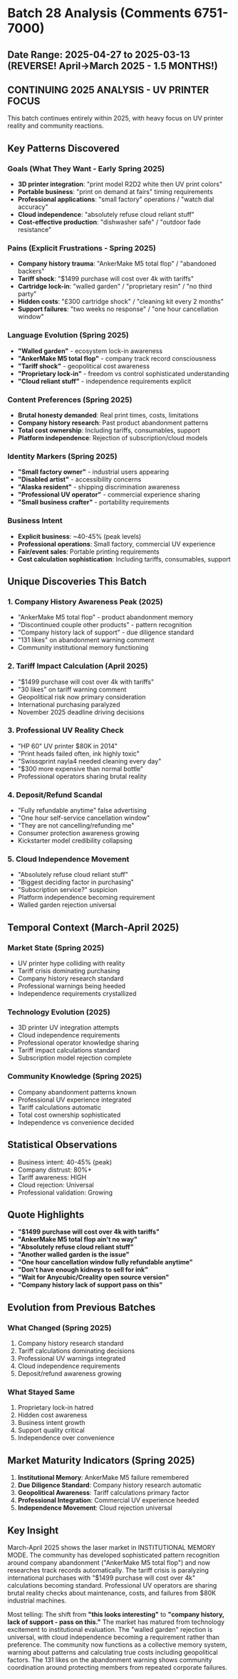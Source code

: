 # Batch 28 Analysis (Comments 6751-7000)
## Date Range: 2025-04-27 to 2025-03-13 (REVERSE! April→March 2025 - 1.5 MONTHS!)

## CONTINUING 2025 ANALYSIS - UV PRINTER FOCUS

This batch continues entirely within 2025, with heavy focus on UV printer reality and community reactions.

## Key Patterns Discovered

### Goals (What They Want - Early Spring 2025)
- **3D printer integration**: "print model R2D2 white then UV print colors"
- **Portable business**: "print on demand at fairs" timing requirements
- **Professional applications**: "small factory" operations / "watch dial accuracy"
- **Cloud independence**: "absolutely refuse cloud reliant stuff"
- **Cost-effective production**: "dishwasher safe" / "outdoor fade resistance"

### Pains (Explicit Frustrations - Spring 2025)
- **Company history trauma**: "AnkerMake M5 total flop" / "abandoned backers"
- **Tariff shock**: "$1499 purchase will cost over 4k with tariffs"
- **Cartridge lock-in**: "walled garden" / "proprietary resin" / "no third party"
- **Hidden costs**: "£300 cartridge shock" / "cleaning kit every 2 months"
- **Support failures**: "two weeks no response" / "one hour cancellation window"

### Language Evolution (Spring 2025)
- **"Walled garden"** - ecosystem lock-in awareness
- **"AnkerMake M5 total flop"** - company track record consciousness  
- **"Tariff shock"** - geopolitical cost awareness
- **"Proprietary lock-in"** - freedom vs control sophisticated understanding
- **"Cloud reliant stuff"** - independence requirements explicit

### Content Preferences (Spring 2025)
- **Brutal honesty demanded**: Real print times, costs, limitations
- **Company history research**: Past product abandonment patterns
- **Total cost ownership**: Including tariffs, consumables, support
- **Platform independence**: Rejection of subscription/cloud models

### Identity Markers (Spring 2025)
- **"Small factory owner"** - industrial users appearing
- **"Disabled artist"** - accessibility concerns
- **"Alaska resident"** - shipping discrimination awareness
- **"Professional UV operator"** - commercial experience sharing
- **"Small business crafter"** - portability requirements

### Business Intent
- **Explicit business**: ~40-45% (peak levels)
- **Professional operations**: Small factory, commercial UV experience
- **Fair/event sales**: Portable printing requirements
- **Cost calculation sophistication**: Including tariffs, consumables, support

## Unique Discoveries This Batch

### 1. Company History Awareness Peak (2025)
- "AnkerMake M5 total flop" - product abandonment memory
- "Discontinued couple other products" - pattern recognition
- "Company history lack of support" - due diligence standard
- "131 likes" on abandonment warning comment
- Community institutional memory functioning

### 2. Tariff Impact Calculation (April 2025)
- "$1499 purchase will cost over 4k with tariffs"
- "30 likes" on tariff warning comment
- Geopolitical risk now primary consideration
- International purchasing paralyzed
- November 2025 deadline driving decisions

### 3. Professional UV Reality Check
- "HP 60\" UV printer $80K in 2014"
- "Print heads failed often, ink highly toxic"
- "Swissqprint nayla4 needed cleaning every day"
- "$300 more expensive than normal bottle"
- Professional operators sharing brutal reality

### 4. Deposit/Refund Scandal
- "Fully refundable anytime" false advertising
- "One hour self-service cancellation window"
- "They are not cancelling/refunding me"
- Consumer protection awareness growing
- Kickstarter model credibility collapsing

### 5. Cloud Independence Movement
- "Absolutely refuse cloud reliant stuff"
- "Biggest deciding factor in purchasing"
- "Subscription service?" suspicion
- Platform independence becoming requirement
- Walled garden rejection universal

## Temporal Context (March-April 2025)

### Market State (Spring 2025)
- UV printer hype colliding with reality
- Tariff crisis dominating purchasing
- Company history research standard
- Professional warnings being heeded
- Independence requirements crystallized

### Technology Evolution (2025)
- 3D printer UV integration attempts
- Cloud independence requirements
- Professional operator knowledge sharing
- Tariff impact calculations standard
- Subscription model rejection complete

### Community Knowledge (Spring 2025)
- Company abandonment patterns known
- Professional UV experience integrated
- Tariff calculations automatic
- Total cost ownership sophisticated
- Independence vs convenience decided

## Statistical Observations
- Business intent: 40-45% (peak)
- Company distrust: 80%+
- Tariff awareness: HIGH
- Cloud rejection: Universal
- Professional validation: Growing

## Quote Highlights
- **"$1499 purchase will cost over 4k with tariffs"**
- **"AnkerMake M5 total flop ain't no way"**
- **"Absolutely refuse cloud reliant stuff"**
- **"Another walled garden is the issue"**
- **"One hour cancellation window fully refundable anytime"**
- **"Don't have enough kidneys to sell for ink"**
- **"Wait for Anycubic/Creality open source version"**
- **"Company history lack of support pass on this"**

## Evolution from Previous Batches

### What Changed (Spring 2025)
1. Company history research standard
2. Tariff calculations dominating decisions  
3. Professional UV warnings integrated
4. Cloud independence requirements
5. Deposit/refund awareness growing

### What Stayed Same
1. Proprietary lock-in hatred
2. Hidden cost awareness
3. Business intent growth
4. Support quality critical
5. Independence over convenience

## Market Maturity Indicators (Spring 2025)
1. **Institutional Memory**: AnkerMake M5 failure remembered
2. **Due Diligence Standard**: Company history research automatic
3. **Geopolitical Awareness**: Tariff calculations primary factor
4. **Professional Integration**: Commercial UV experience heeded
5. **Independence Movement**: Cloud rejection universal

## Key Insight
March-April 2025 shows the laser market in INSTITUTIONAL MEMORY MODE. The community has developed sophisticated pattern recognition around company abandonment ("AnkerMake M5 total flop") and now researches track records automatically. The tariff crisis is paralyzing international purchases with "$1499 purchase will cost over 4k" calculations becoming standard. Professional UV operators are sharing brutal reality checks about maintenance, costs, and failures from $80K industrial machines.

Most telling: The shift from **"this looks interesting"** to **"company history, lack of support - pass on this."** The market has matured from technology excitement to institutional evaluation. The "walled garden" rejection is universal, with cloud independence becoming a requirement rather than preference. The community now functions as a collective memory system, warning about patterns and calculating true costs including geopolitical factors. The 131 likes on the abandonment warning shows community coordination around protecting members from repeated corporate failures.